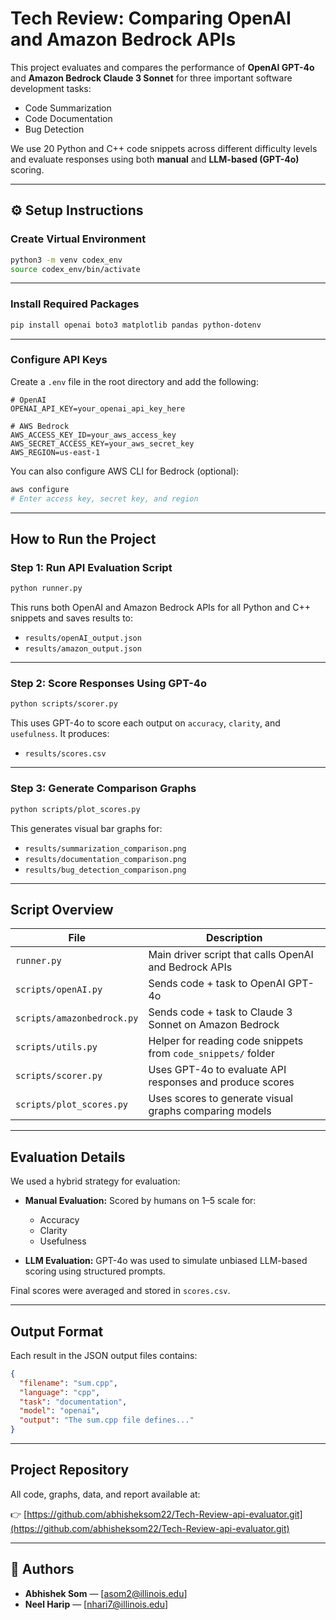 # Tech Review: Comparing OpenAI and Amazon Bedrock APIs

This project evaluates and compares the performance of **OpenAI GPT-4o** and **Amazon Bedrock Claude 3 Sonnet** for three important software development tasks:

- Code Summarization  
- Code Documentation  
- Bug Detection  

We use 20 Python and C++ code snippets across different difficulty levels and evaluate responses using both **manual** and **LLM-based (GPT-4o)** scoring.

---

## ⚙️ Setup Instructions

### Create Virtual Environment

```bash
python3 -m venv codex_env
source codex_env/bin/activate
```

---

### Install Required Packages

```bash
pip install openai boto3 matplotlib pandas python-dotenv
```

---

### Configure API Keys

Create a `.env` file in the root directory and add the following:

```dotenv
# OpenAI
OPENAI_API_KEY=your_openai_api_key_here

# AWS Bedrock
AWS_ACCESS_KEY_ID=your_aws_access_key
AWS_SECRET_ACCESS_KEY=your_aws_secret_key
AWS_REGION=us-east-1
```

You can also configure AWS CLI for Bedrock (optional):

```bash
aws configure
# Enter access key, secret key, and region
```

---

## How to Run the Project

### Step 1: Run API Evaluation Script

```bash
python runner.py
```

This runs both OpenAI and Amazon Bedrock APIs for all Python and C++ snippets and saves results to:
- `results/openAI_output.json`
- `results/amazon_output.json`

---

### Step 2: Score Responses Using GPT-4o

```bash
python scripts/scorer.py
```

This uses GPT-4o to score each output on `accuracy`, `clarity`, and `usefulness`. It produces:
- `results/scores.csv`

---

### Step 3: Generate Comparison Graphs

```bash
python scripts/plot_scores.py
```

This generates visual bar graphs for:
- `results/summarization_comparison.png`
- `results/documentation_comparison.png`
- `results/bug_detection_comparison.png`

---

## Script Overview

| File | Description |
|------|-------------|
| `runner.py` | Main driver script that calls OpenAI and Bedrock APIs |
| `scripts/openAI.py` | Sends code + task to OpenAI GPT-4o |
| `scripts/amazonbedrock.py` | Sends code + task to Claude 3 Sonnet on Amazon Bedrock |
| `scripts/utils.py` | Helper for reading code snippets from `code_snippets/` folder |
| `scripts/scorer.py` | Uses GPT-4o to evaluate API responses and produce scores |
| `scripts/plot_scores.py` | Uses scores to generate visual graphs comparing models |

---

## Evaluation Details

We used a hybrid strategy for evaluation:

- **Manual Evaluation:** Scored by humans on 1–5 scale for:
  - Accuracy
  - Clarity
  - Usefulness

- **LLM Evaluation:** GPT-4o was used to simulate unbiased LLM-based scoring using structured prompts.

Final scores were averaged and stored in `scores.csv`.

---

## Output Format

Each result in the JSON output files contains:

```json
{
  "filename": "sum.cpp",
  "language": "cpp",
  "task": "documentation",
  "model": "openai",
  "output": "The sum.cpp file defines..."
}
```

---

## Project Repository

All code, graphs, data, and report available at:

👉 [https://github.com/abhisheksom22/Tech-Review-api-evaluator.git](https://github.com/abhisheksom22/Tech-Review-api-evaluator.git)

---

## 👥 Authors

- **Abhishek Som** — [asom2@illinois.edu]  
- **Neel Harip** — [nhari7@illinois.edu]

